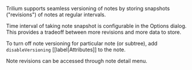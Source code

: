 Trilium supports seamless versioning of notes by storing snapshots ("revisions") of notes at regular intervals.

Time interval of taking note snapshot is configurable in the Options dialog. This provides a tradeoff between more revisions and more data to store.

To turn off note versioning for particular note (or subtree), add `disableVersioning` [[label|Attributes]] to the note.

Note revisions can be accessed through note detail menu.